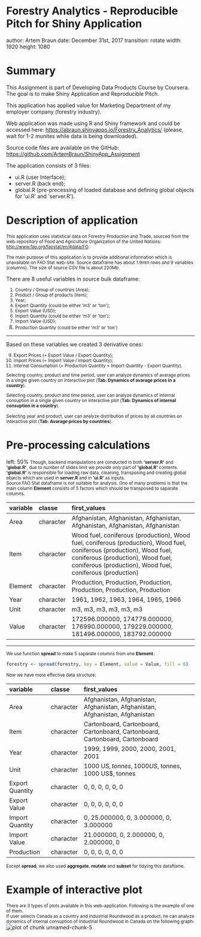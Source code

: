 


Forestry Analytics - Reproducible Pitch for Shiny Application
========================================================
author: Artem Braun
date: December 31st, 2017
transition: rotate
width: 1920
height: 1080

Summary
========================================================

This Assignment is part of Developing Data Products Course by Coursera. The goal is to make Shiny Application and Reproducible Pitch.

This application has applied value for Marketing Department of my employer company (forestry industry).

Web application was made using R and Shiny framework and could be accessed here:
https://abraun.shinyapps.io/Forestry_Analytics/ (please, wait for 1-2 munites while data is being downloaded).

Source code files are available on the GitHub: https://github.com/ArtemBraun/ShinyApp_Assignment

The application consists of 3 files: 
- ui.R (user Interface);
- server.R (back end);
- global.R (pre-precessing of loaded database and defining global objects for 'ui.R' and 'server.R').

Description of application
========================================================
<small>This application uses statistical data on Forestry Production and Trade, sourced from the web-repository of Food and Agriculture Organization of the United Nations: http://www.fao.org/faostat/en/#data/FO.

The main purpose of this application is to provide additional information which is unavailable on FAO Stat web-site.
Source dataframe has about 1.9mln rows and 9 variables (columns). The size of source CSV file is about 220Mb.</small>

There are 8 useful variables in source bulk dataframe:<small>  
1. Country / Group of countries (Area);  
2. Product / Group of products (Item);  
3. Year;  
4. Export Quantity (could be either 'm3' or 'ton');  
5. Export Value (USD);  
6. Import Quantity (could be either 'm3' or 'ton');  
7. Import Value (USD);  
8. Production Quantity (could be either 'm3' or 'ton')</small>  

***
Based on these variables we created 3 derivative ones:<small>  

9. Export Prices (= Export Value / Export Quantity);  
10. Import Prices (= Import Value / Import Quantity);  
11. Internal Consumption (= Production Quantity + Import Quantity - Export Quantity).  

Selecting country, product and time period, user can analyze dynamics of avarage prices in a single given country on interactive plot (**Tab: Dynamics of avarage prices in a country**).

Selecting country, product and time period, user can analyze dynamics of internal consuption in a single given country on interactive plot (**Tab: Dynamics of internal consuption in a country**).

Selecting year and product, user can analyze distribution of prices by all countries on interactive plot (**Tab: Avarage prices by countries**).</small>

Pre-processing calculations
========================================================
left: 50%
<small>Though, backend manipulations are conducted in both **'server.R'** and **'global.R'**, due to number of slides limit we provide only part of **'global.R'** contents.  
**'global.R'** is responsible for loading raw data, cleaning, transposing and creating global objects which are used in **server.R** and in **'ui.R'** as inputs.  
Source FAO Stat dataframe is not suitable for analysis. One of many problems is that the main column **Element** consists of 5 factors which should be transposed to saparate columns.</small>


|variable |classe    |first_values                                                                                                                                                                                                           |
|:--------|:---------|:----------------------------------------------------------------------------------------------------------------------------------------------------------------------------------------------------------------------|
|Area     |character |Afghanistan, Afghanistan, Afghanistan, Afghanistan, Afghanistan, Afghanistan                                                                                                                                           |
|Item     |character |Wood fuel, coniferous (production), Wood fuel, coniferous (production), Wood fuel, coniferous (production), Wood fuel, coniferous (production), Wood fuel, coniferous (production), Wood fuel, coniferous (production) |
|Element  |character |Production, Production, Production, Production, Production, Production                                                                                                                                                 |
|Year     |character |1961, 1962, 1963, 1964, 1965, 1966                                                                                                                                                                                     |
|Unit     |character |m3, m3, m3, m3, m3, m3                                                                                                                                                                                                 |
|Value    |character |172596.000000, 174779.000000, 176990.000000, 179229.000000, 181496.000000, 183792.000000                                                                                                                               |

***
<small>We use function **spread** to make 5 saparate columns from one **Element**:</small>

```r
forestry <- spread(forestry, key = Element, value = Value, fill = 0)
```

<small>Now we have more effective data structure:</small>

|variable        |classe    |first_values                                                                 |
|:---------------|:---------|:----------------------------------------------------------------------------|
|Area            |character |Afghanistan, Afghanistan, Afghanistan, Afghanistan, Afghanistan, Afghanistan |
|Item            |character |Cartonboard, Cartonboard, Cartonboard, Cartonboard, Cartonboard, Cartonboard |
|Year            |character |1999, 1999, 2000, 2000, 2001, 2001                                           |
|Unit            |character |1000 US$, tonnes, 1000 US$, tonnes, 1000 US$, tonnes                         |
|Export Quantity |character |0, 0, 0, 0, 0, 0                                                             |
|Export Value    |character |0, 0, 0, 0, 0, 0                                                             |
|Import Quantity |character |0, 25.000000, 0, 3.000000, 0, 3.000000                                       |
|Import Value    |character |21.000000, 0, 2.000000, 0, 2.000000, 0                                       |
|Production      |character |0, 0, 0, 0, 0, 0                                                             |

<small>Except **spread**, we also used **aggregate**, **mutate** and **subset** for tidying this dataftame.</small>


Example of interactive plot
========================================================
<small>There are 3 types of plots available in this web-application. Following is the example of one of them.  
If user selects Canada as a country and Industrial Roundwood as a product, he can analyze dynamics of internal consuption of Industrial Roundwood in Canada on the following graph:</small>
![plot of chunk unnamed-chunk-5](./Plot2.png)
